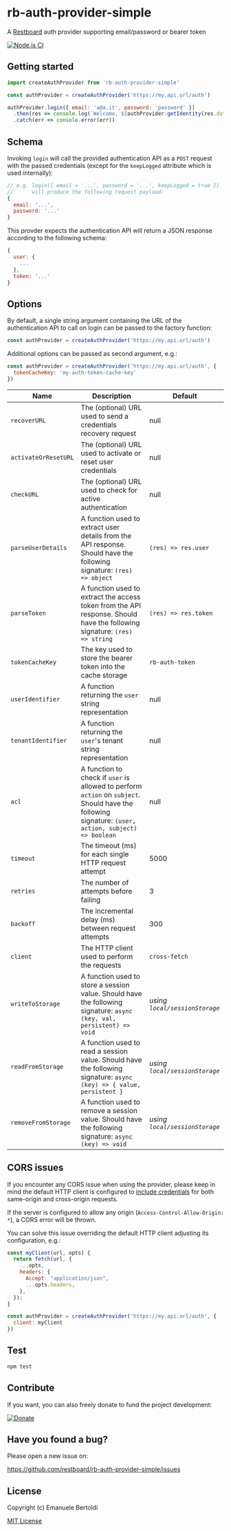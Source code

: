 # rb-auth-provider-simple

A [Restboard](https://restboard.github.io/) auth provider supporting email/password or bearer token

[![Node.js CI](https://github.com/restboard/rb-auth-provider-simple/actions/workflows/node.js.yml/badge.svg)](https://github.com/restboard/rb-auth-provider-simple/actions/workflows/node.js.yml)

## Getting started

```js
import createAuthProvider from 'rb-auth-provider-simple'

const authProvider = createAuthProvider('https://my.api.url/auth')

authProvider.login({ email: 'a@a.it', password: 'password' })
  .then(res => console.log(`Welcome, ${authProvider.getIdentity(res.data)}`))
  .catch(err => console.error(err))
```

## Schema

Invoking `login` will call the provided authentication API as a `POST` request
with the passed credentials (except for the `keepLogged` attribute which is
used internally):

```js
// e.g. login({ email = '...', password = '...', keepLogged = true })
//      will produce the following request payload:
{
  email: '...',
  password: '...'
}
```

This provder expects the authentication API will return a JSON response
according to the following schema:

```js
{
  user: {
    ...
  },
  token: '...'
}
```

## Options

By default, a single string argument containing the URL of the authentication
API to call on login can be passed to the factory function:

```js
const authProvider = createAuthProvider('https://my.api.url/auth')
```

Additional options can be passed as second argument, e.g.:

```js
const authProvider = createAuthProvider('https://my.api.url/auth', {
  tokenCacheKey: 'my-auth-token-cache-key'
})
```

| Name                  | Description                                                    | Default          |
|-----------------------|----------------------------------------------------------------|------------------|
| `recoverURL`          | The (optional) URL used to send a credentials recovery request | null |
| `activateOrResetURL`  | The (optional) URL used to activate or reset user credentials  | null |
| `checkURL`            | The (optional) URL used to check for active authentication     | null             |
| `parseUserDetails`    | A function used to extract user details from the API response. Should have the following signature: `(res) => object` | `(res) => res.user` |
| `parseToken`          | A function used to extract the access token from the API response. Should have the following signature: `(res) => string` | `(res) => res.token` |
| `tokenCacheKey`       | The key used to store the bearer token into the cache storage  | `rb-auth-token`  |
| `userIdentifier`      | A function returning the `user` string representation          | null             |
| `tenantIdentifier`    | A function returning the `user`'s tenant string representation | null             |
| `acl`                 | A function to check if `user` is allowed to perform `action` on `subject`. Should have the following signature: `(user, action, subject) => boolean` | null |
| `timeout`             | The timeout (ms) for each single HTTP request attempt          | 5000             |
| `retries`             | The number of attempts before failing                          | 3                |
| `backoff`             | The incremental delay (ms) between request attempts            | 300              |
| `client`              | The HTTP client used to perform the requests                   | `cross-fetch`    |
| `writeToStorage`      | A function used to store a session value. Should have the following signature: `async (key, val, persistent) => void` | *using `local/sessionStorage`* |
| `readFromStorage`     | A function used to read a session value. Should have the following signature: `async (key) => { value, persistent }` | *using `local/sessionStorage`* |
| `removeFromStorage`   | A function used to remove a session value. Should have the following signature: `async (key) => void` | *using `local/sessionStorage`* |

## CORS issues

If you encounter any CORS issue when using the provider, please keep in mind the default HTTP client is configured to [include credentials](https://developer.mozilla.org/en-US/docs/Web/API/Fetch_API/Using_Fetch#sending_a_request_with_credentials_included) for both same-origin and cross-origin requests.

If the server is configured to allow any origin (`Access-Control-Allow-Origin: *`), a CORS error
will be thrown.

You can solve this issue overriding the default HTTP client adjusting its configuration, e.g.:

```js
const myClient(url, opts) {
  return fetch(url, {
    ...opts,
    headers: {
      Accept: "application/json",
      ...opts.headers,
    },
  });
}

const authProvider = createAuthProvider('https://my.api.url/auth', {
  client: myClient
})
```

## Test

```bash
npm test
```

## Contribute

If you want, you can also freely donate to fund the project development:

[![Donate](https://www.paypalobjects.com/en_US/i/btn/btn_donate_SM.gif)](https://paypal.me/EBertoldi)

## Have you found a bug?

Please open a new issue on:

<https://github.com/restboard/rb-auth-provider-simple/issues>

## License

Copyright (c) Emanuele Bertoldi

[MIT License](http://en.wikipedia.org/wiki/MIT_License)
